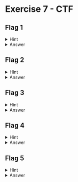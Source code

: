 # Exercise 7 - CTF

## Flag 1
<details>
<summary>Hint</summary>
    Not all flags are accessible by Administrators.
</details>

<details>
<summary>Answer</summary>
    The flag is on the desktop of Workstation 1 for Ellena Pierce and is locked to System.
</details>


## Flag 2
<details>
<summary>Hint</summary>
    Some flags may be hidden on Webpages in the source code.
</details>


<details>
<summary>Answer</summary>
    The flag is in the source code for the webserver hosted on Workstation 2 `http://10.10.0.194`.
</details>


## Flag 3
<details>
<summary>Hint</summary>
    Some image files are not what they seem.
</details>

<details>
<summary>Answer</summary>
    The flag is a hidden Empire image on Workstation 1 that has the flag embedded in it with stegonagraphy. There is no password needed for this flag.
</details>

## Flag 4
<details>
<summary>Hint</summary>
    PowerPoint documents are always a good source of information.
</details>

<details>
<summary>Answer</summary>
    The flag is on the Desktop of Workstation 2 and is in the PowerPoint document.
</details>


## Flag 5
<details>
<summary>Hint</summary>
    Always remember to throw away your trash.
</details>

<details>
<summary>Answer</summary>
    The flag is in the Recycling Bin on Workstation 2.
</details>